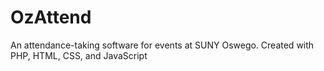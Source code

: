 # OzAttend
An attendance-taking software for events at SUNY Oswego.
Created with PHP, HTML, CSS, and JavaScript
